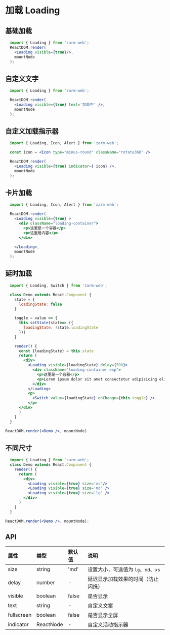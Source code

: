 # 加载 Loading 

## 基础加载

```jsx
  import { Loading } from 'zarm-web';
  ReactDOM.render(
    <Loading visible={true}/>,
    mountNode
  );
```

## 自定义文字

```jsx
  import { Loading } from 'zarm-web';

  ReactDOM.render( 
    <Loading visible={true} text='加载中' />,
    mountNode
  );
```

## 自定义加载指示器

```jsx
  import { Loading, Icon, Alert } from 'zarm-web';

  const icon = <Icon type="minus-round" className="rotate360" />

  ReactDOM.render( 
    <Loading visible={true} indicator={ icon} />,
    mountNode
  );
```


## 卡片加载

```jsx
  import { Loading, Icon, Alert } from 'zarm-web';

  ReactDOM.render( 
    <Loading visible={true} >
      <div className="loading-container">
        <p>这里是一个容器</p>
        <p>这里是内容</p>
      </div>
     
    </Loading>,
    mountNode
  );
```
## 延时加载
```jsx
  import { Loading, Switch } from 'zarm-web';

  class Demo extends React.Component {
    state = {
      loadingState: false
    }

    toggle = value => {
      this.setState(state=> ({
        loadingState: !state.loadingState
      }))
    }

    render() {
      const {loadingState} = this.state
      return (
        <div> 
          <Loading visible={loadingState} delay={500}>
            <div className="loading-container exp">
              <p>这里是一个容器</p>
              <p>Lorem ipsum dolor sit amet consectetur adipisicing elit.</p>
            </div>
          </Loading>
          <p>
            <Switch value={loadingState} onChange={this.toggle} />
          </p>
      </div>
      )
    }
  }

ReactDOM.render(<Demo />, mountNode)
```

## 不同尺寸

```jsx
  import { Loading } from 'zarm-web';
  class Demo extends React.Component {
    render() {
      return (
        <div>
          <Loading visible={true} size='xs'/>
          <Loading visible={true} size='md' />
          <Loading visible={true} size='lg' />
        </div>
      )
    }
  }

ReactDOM.render(<Demo />, mountNode);
```
## API

| 属性 | 类型 | 默认值 | 说明 |
| :--- | :--- | :--- | :--- |
| size | string | 'md' | 设置大小，可选值为 `lg`、`md`、`xs`|
| delay | number | - | 延迟显示加载效果的时间（防止闪烁） |
| visible | boolean | false | 是否显示 |
| text | string | - | 自定义文案 |
| fullscreen | boolean | false | 是否显示全屏 |
| indicator | ReactNode | - | 自定义活动指示器 |
